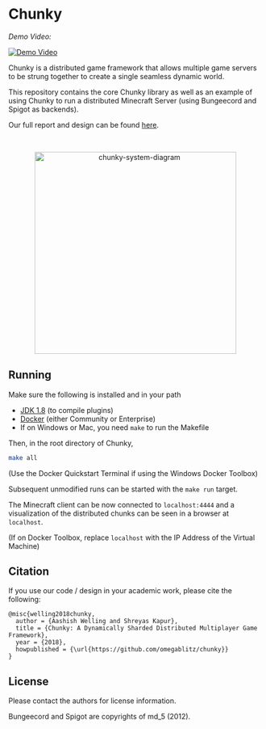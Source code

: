 # Chunky

_Demo Video:_

[![Demo Video](https://img.youtube.com/vi/ckb5a2Dy0RY/0.jpg)](https://www.youtube.com/watch?v=ckb5a2Dy0RY)

Chunky is a distributed game framework that allows multiple game servers to be strung together to create a single seamless dynamic world.

This repository contains the core Chunky library as well as an example of using Chunky to run a distributed Minecraft Server (using Bungeecord and Spigot as backends).

Our full report and design can be found [here](https://github.com/omegablitz/chunky/raw/master/report.pdf).

<br />

<p align="center">
<img src="https://raw.githubusercontent.com/omegablitz/chunky/master/system-diagram.png" alt="chunky-system-diagram" width="400" />
</p>

## Running

Make sure the following is installed and in your path

- [JDK 1.8](http://www.oracle.com/technetwork/java/javase/downloads/jdk8-downloads-2133151.html) (to compile plugins)
- [Docker](https://store.docker.com/search?type=edition&offering=community) (either Community or Enterprise)
- If on Windows or Mac, you need `make` to run the Makefile

Then, in the root directory of Chunky,

```bash
make all
```

(Use the Docker Quickstart Terminal if using the Windows Docker Toolbox)

Subsequent unmodified runs can be started with the `make run` target.

The Minecraft client can be now connected to `localhost:4444` and a visualization of the distributed chunks can be seen in a browser at `localhost`.

(If on Docker Toolbox, replace `localhost` with the IP Address of the Virtual Machine)

## Citation

If you use our code / design in your academic work, please cite the following:

```
@misc{welling2018chunky,
  author = {Aashish Welling and Shreyas Kapur},
  title = {Chunky: A Dynamically Sharded Distributed Multiplayer Game Framework},
  year = {2018},
  howpublished = {\url{https://github.com/omegablitz/chunky}}
}
```

## License

Please contact the authors for license information.

Bungeecord and Spigot are copyrights of md_5 (2012).

